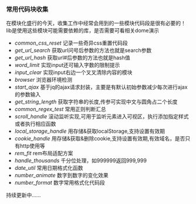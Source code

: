 ﻿### 常用代码块收集

在模块化盛行的今天，收集工作中经常会用到的一些模块代码段是很有必要的！
lib是使用这些模块可能需要依赖的库，是否需要可看相关dome演示

* *common_css_reset* 记录一些奇异css重置代码段
* *get_url_search* 获取url问号后参数的方法也就是search参数
* *get_url_hash* 获取url#后参数的方法也就是hash值
* *word_limit* 实现input还可输入字数的限制提示
* *input_clear* 实现input右边一个叉叉清除内容的模块
* *browser* 浏览器环境检测
* *start_ajax* 基于jq的ajax请求封装，主要是有默认初始参数减少每次进行ajax的参数输入
* *get_string_length* 获取字符串的长度,传参可实现中文与圆角占二个长度
* *common_regex_test* 常用正则判断汇总
* *scroll_handle* 滚动监听实现,可用于监听元素进入可视区，执行添加指定样式或者执行相应函数
* *local_storage_handle* 用存储&获取localStorage,支持设置有效期
* *cookie_handle* 用存储&获取&删除cookie,支持设置有效期,有效域名，是否只有http使用等
* *rem_fit* rem布局适配方案
* *handle_thousands* 千分位处理，如999999返回999,999
* *date_util* 常用日期格式化函数
* *number_animate* 数字到数字的变化效果
* *number_format* 数字常用格式化代码段

持续更新中......
